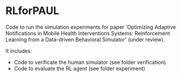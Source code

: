 # RLforPAUL

Code to run the simulation experiments for paper 'Optimizing Adaptive Notifications in Mobile Health Interventions Systems: Reinforcement Learning from a Data-driven Behavioral Simulator' (under review).

It includes:
- Code to verificate the human simulator (see folder verification)
- Code to evaluate the RL agent (see folder experiment)
